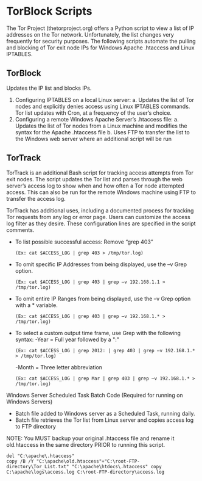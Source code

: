 # TorBlock Scripts

The Tor Project (thetorproject.org) offers a Python script to view a list of IP addresses on the Tor network. Unfortunately, the list changes very frequently for security purposes. The following scripts automate the pulling and blocking of Tor exit node IPs for Windows Apache .htaccess and Linux IPTABLES.

## TorBlock
Updates the IP list and blocks IPs.

1. Configuring IPTABLES on a local Linux server:
  a. Updates the list of Tor nodes and explicitly denies access using Linux IPTABLES commands. Tor list updates with Cron, at a frequency of the user’s choice.
2. Configuring a remote Windows Apache Server’s .htaccess file:
  a. Updates the list of Tor nodes from a Linux machine and modifies the syntax for the Apache .htaccess file
  b. Uses FTP to transfer the list to the Windows web server where an additional script will be run

## TorTrack
TorTrack is an additional Bash script for tracking access attempts from Tor exit nodes. The script updates the Tor list and parses through the web server’s access log to show when and how often a Tor node attempted access. This can also be run for the remote Windows machine using FTP to transfer the access log.

TorTrack has additional uses, including a documented process for tracking Tor requests from any log or error page. Users can customize the access log filter as they desire. These configuration lines are specified in the script comments.

- To list possible successful access: Remove “grep 403”
  ```shell
  (Ex: cat $ACCESS_LOG | grep 403 > /tmp/tor.log)
  ```
- To omit specific IP Addresses from being displayed, use the –v Grep option.
  ```shell
  (Ex: cat $ACCESS_LOG | grep 403 | grep –v 192.168.1.1 > /tmp/tor.log)
  ```
- To omit entire IP Ranges from being displayed, use the –v Grep option with a * variable.
  ```shell
  (Ex: cat $ACCESS_LOG | grep 403 | grep –v 192.168.1.* > /tmp/tor.log)
  ```
- To select a custom output time frame, use Grep with the following syntax:
  -Year = Full year followed by a ":"
    ```shell
    (Ex: cat $ACCESS_LOG | grep 2012: | grep 403 | grep –v 192.168.1.* > /tmp/tor.log) 
    ```
  -Month = Three letter abbreviation
    ```shell
    (Ex: cat $ACCESS_LOG | grep Mar | grep 403 | grep –v 192.168.1.* > /tmp/tor.log)
    ```
    
Windows Server Scheduled Task Batch Code (Required for running on Windows Servers)
- Batch file added to Windows server as a Scheduled Task, running daily.
- Batch file retrieves the Tor list from Linux server and copies access log to FTP directory

NOTE: You MUST backup your original .htaccess file and rename it old.htaccess in the same directory PRIOR to running this script.
```batch
del "C:\apache\.htaccess"
copy /B /Y "C:\apache\old.htaccess"+"C:\root-FTP-directory\Tor_List.txt" "C:\apache\htdocs\.htaccess" copy C:\apache\logs\access.log C:\root-FTP-directory\access.log
```

